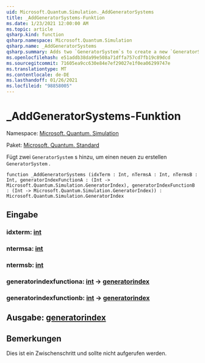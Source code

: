 ```yaml
---
uid: Microsoft.Quantum.Simulation._AddGeneratorSystems
title: _AddGeneratorSystems-Funktion
ms.date: 1/23/2021 12:00:00 AM
ms.topic: article
qsharp.kind: function
qsharp.namespace: Microsoft.Quantum.Simulation
qsharp.name: _AddGeneratorSystems
qsharp.summary: Adds two `GeneratorSystem`s to create a new `GeneratorSystem`.
ms.openlocfilehash: e51addb38da99e508a71dffa757cd7fb19c89dcd
ms.sourcegitcommit: 71605ea9cc630e84e7ef29027e1f0ea06299747e
ms.translationtype: MT
ms.contentlocale: de-DE
ms.lasthandoff: 01/26/2021
ms.locfileid: "98858005"
---
```

# <a name="_addgeneratorsystems-function"></a>_AddGeneratorSystems-Funktion

Namespace: [Microsoft. Quantum. Simulation](xref:Microsoft.Quantum.Simulation)

Paket: [Microsoft. Quantum. Standard](https://nuget.org/packages/Microsoft.Quantum.Standard)


Fügt zwei `GeneratorSystem` s hinzu, um einen neuen zu erstellen `GeneratorSystem` .

```qsharp
function _AddGeneratorSystems (idxTerm : Int, nTermsA : Int, nTermsB : Int, generatorIndexFunctionA : (Int -> Microsoft.Quantum.Simulation.GeneratorIndex), generatorIndexFunctionB : (Int -> Microsoft.Quantum.Simulation.GeneratorIndex)) : Microsoft.Quantum.Simulation.GeneratorIndex
```


## <a name="input"></a>Eingabe

### <a name="idxterm--int"></a>idxterm: [int](xref:microsoft.quantum.lang-ref.int)




### <a name="ntermsa--int"></a>ntermsa: [int](xref:microsoft.quantum.lang-ref.int)




### <a name="ntermsb--int"></a>ntermsb: [int](xref:microsoft.quantum.lang-ref.int)




### <a name="generatorindexfunctiona--int---generatorindex"></a>generatorindexfunctiona: [int](xref:microsoft.quantum.lang-ref.int) -> [generatorindex](xref:Microsoft.Quantum.Simulation.GeneratorIndex)




### <a name="generatorindexfunctionb--int---generatorindex"></a>generatorindexfunctionb: [int](xref:microsoft.quantum.lang-ref.int) -> [generatorindex](xref:Microsoft.Quantum.Simulation.GeneratorIndex)





## <a name="output--generatorindex"></a>Ausgabe: [generatorindex](xref:Microsoft.Quantum.Simulation.GeneratorIndex)



## <a name="remarks"></a>Bemerkungen

Dies ist ein Zwischenschritt und sollte nicht aufgerufen werden.